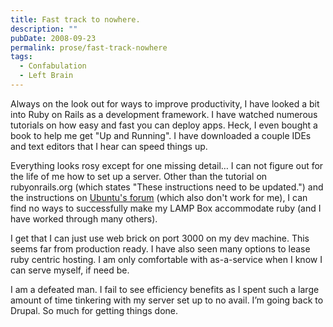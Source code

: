 ```yaml
---
title: Fast track to nowhere.
description: ""
pubDate: 2008-09-23
permalink: prose/fast-track-nowhere
tags:
  - Confabulation
  - Left Brain
---
```


Always on the look out for ways to improve productivity, I have looked a bit into Ruby on Rails as a development framework. I have watched numerous tutorials on how easy and fast you can deploy apps. Heck, I even bought a book to help me get "Up and Running". I have downloaded a couple IDEs and text editors that I hear can speed things up.

Everything looks rosy except for one missing detail… I can not figure out for the life of me how to set up a server. Other than the tutorial on rubyonrails.org (which states "These instructions need to be updated.") and the instructions on [Ubuntu's forum](https://help.ubuntu.com/community/RubyOnRails) (which also don't work for me), I can find no ways to successfully make my LAMP Box accommodate ruby (and I have worked through many others).

I get that I can just use web brick on port 3000 on my dev machine. This seems far from production ready. I have also seen many options to lease ruby centric hosting. I am only comfortable with as-a-service when I know I can serve myself, if need be.

I am a defeated man. I fail to see efficiency benefits as I spent such a large amount of time tinkering with my server set up to no avail. I’m going back to Drupal. So much for getting things done.

